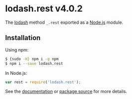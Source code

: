 # lodash.rest v4.0.2

The [lodash](https://lodash.com/) method `_.rest` exported as a [Node.js](https://nodejs.org/) module.

## Installation

Using npm:
```bash
$ {sudo -H} npm i -g npm
$ npm i --save lodash.rest
```

In Node.js:
```js
var rest = require('lodash.rest');
```

See the [documentation](https://lodash.com/docs#rest) or [package source](https://github.com/lodash/lodash/blob/4.0.2-npm-packages/lodash.rest) for more details.

